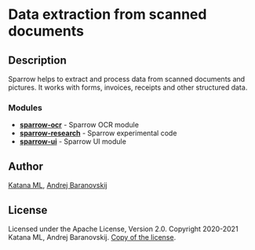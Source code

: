 # Data extraction from scanned documents

## Description

Sparrow helps to extract and process data from scanned documents and pictures. It works with forms, invoices, receipts and other structured data.

### Modules

* **[sparrow-ocr](https://github.com/katanaml/sparrow/tree/main/sparrow-ocr)** - Sparrow OCR module
* **[sparrow-research](https://github.com/katanaml/sparrow/tree/main/sparrow-research)** - Sparrow experimental code
* **[sparrow-ui](https://github.com/katanaml/sparrow/tree/main/sparrow-ui)** - Sparrow UI module

## Author

[Katana ML](https://katanaml.io), [Andrej Baranovskij](https://github.com/abaranovskis-redsamurai)

## License

Licensed under the Apache License, Version 2.0. Copyright 2020-2021 Katana ML, Andrej Baranovskij. [Copy of the license](https://github.com/katanaml/sparrow/blob/main/LICENSE).
